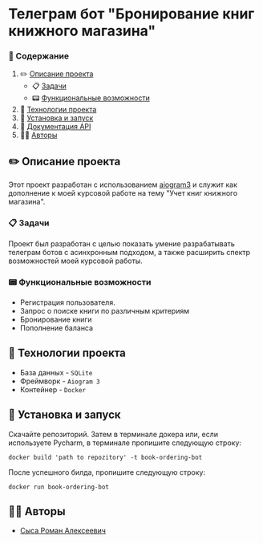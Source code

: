 # Телеграм бот "Бронирование книг книжного магазина"

### 📃 Содержание
1. ✏️ [Описание проекта](#project_desc)
   - 📋 [Задачи](#goals)
   - 📟 [Функциональные возможности](#func_abilities)
2. 📱 [Технологии проекта](#project_technologies)
3. 🔌 [Установка и запуск](#installation_and_launch)
4. 📗 [Документация API](#documentation_api)
5. 🧙‍♂️ [Авторы](#authors)
<a name="project_desc"></a> 
## ✏️ Описание проекта ##
Этот проект разработан c использованием <a href="https://github.com/aiogram/aiogram">aiogram3</a> и служит как дополнение к моей курсовой работе на тему "Учет книг книжного магазина".

<a name="goals"></a>
### 📋 Задачи ###
Проект был разработан с целью показать умение разрабатывать телеграм ботов с асинхронным подходом, а также расширить спектр возможностей моей курсовой работы.

<a name="func_abilities"></a> 
### 📟 Функциональные возможности ###
  - Регистрация пользователя.
  - Запрос о поиске книги по различным критериям
  - Бронирование книги
  - Пополнение баланса
  
<a name="project_technologies"></a>
## 📱 Технологии проекта ##
- База данных - `SQLite`
- Фреймворк - `Aiogram 3`
- Контейнер - `Docker`

<a name="installation_and_launch"></a>
## 🔌 Установка и запуск ##
Скачайте репозиторий. Затем в терминале докера или, если используете Pycharm, в терминале пропишите следующую строку: 
```commandline
docker build 'path to repozitory' -t book-ordering-bot
```

После успешного билда, пропишите следующую строку:
```commandline
docker run book-ordering-bot
```

## 🧙‍♂️ Авторы
- [Сыса Роман Алексеевич](https://github.com/menma331)
